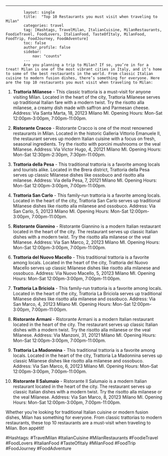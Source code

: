 ---
            layout: single
            title:  "Top 10 Restaurants you must visit when traveling to Milan"
            categories: travel
            tag: [Hashtags, TravelMilan, ItalianCuisine, MilanRestaurants, FoodieTravel, FoodLovers, ItalianFood, TasteOfItaly, MilanFood, FoodTrip, FoodJourney, FoodAdventure]
            toc: false
            author_profile: false
            sidebar:
                nav: "counts"
            ---
            Are you planning a trip to Milan? If so, you’re in for a treat! Milan is one of the most vibrant cities in Italy, and it’s home to some of the best restaurants in the world. From classic Italian cuisine to modern fusion dishes, there’s something for everyone. Here are the top 10 restaurants you must visit when traveling to Milan:

1. **Trattoria Milanese** - This classic trattoria is a must-visit for anyone visiting Milan. Located in the heart of the city, Trattoria Milanese serves up traditional Italian fare with a modern twist. Try the risotto alla milanese, a creamy dish made with saffron and Parmesan cheese. Address: Via Santa Marta, 18, 20123 Milano MI. Opening Hours: Mon-Sat 12:00pm-3:00pm, 7:00pm-11:00pm.

2. **Ristorante Cracco** - Ristorante Cracco is one of the most renowned restaurants in Milan. Located in the historic Galleria Vittorio Emanuele II, the restaurant serves up modern Italian cuisine with a focus on fresh, seasonal ingredients. Try the risotto with porcini mushrooms or the veal Milanese. Address: Via Victor Hugo, 4, 20121 Milano MI. Opening Hours: Mon-Sat 12:30pm-2:30pm, 7:30pm-11:00pm.

3. **Trattoria della Pesa** - This traditional trattoria is a favorite among locals and tourists alike. Located in the Brera district, Trattoria della Pesa serves up classic Milanese dishes like ossobuco and risotto alla milanese. Address: Via della Pesa, 7, 20121 Milano MI. Opening Hours: Mon-Sat 12:00pm-3:00pm, 7:00pm-11:00pm.

4. **Trattoria San Carlo** - This family-run trattoria is a favorite among locals. Located in the heart of the city, Trattoria San Carlo serves up traditional Milanese dishes like risotto alla milanese and ossobuco. Address: Via San Carlo, 5, 20123 Milano MI. Opening Hours: Mon-Sat 12:00pm-3:00pm, 7:00pm-11:00pm.

5. **Ristorante Giannino** - Ristorante Giannino is a modern Italian restaurant located in the heart of the city. The restaurant serves up classic Italian dishes with a modern twist. Try the risotto alla milanese or the veal Milanese. Address: Via San Marco, 2, 20123 Milano MI. Opening Hours: Mon-Sat 12:00pm-3:00pm, 7:00pm-11:00pm.

6. **Trattoria del Nuovo Macello** - This traditional trattoria is a favorite among locals. Located in the heart of the city, Trattoria del Nuovo Macello serves up classic Milanese dishes like risotto alla milanese and ossobuco. Address: Via Nuovo Macello, 5, 20123 Milano MI. Opening Hours: Mon-Sat 12:00pm-3:00pm, 7:00pm-11:00pm.

7. **Trattoria La Briciola** - This family-run trattoria is a favorite among locals. Located in the heart of the city, Trattoria La Briciola serves up traditional Milanese dishes like risotto alla milanese and ossobuco. Address: Via San Marco, 4, 20123 Milano MI. Opening Hours: Mon-Sat 12:00pm-3:00pm, 7:00pm-11:00pm.

8. **Ristorante Armani** - Ristorante Armani is a modern Italian restaurant located in the heart of the city. The restaurant serves up classic Italian dishes with a modern twist. Try the risotto alla milanese or the veal Milanese. Address: Via Manzoni, 31, 20121 Milano MI. Opening Hours: Mon-Sat 12:00pm-3:00pm, 7:00pm-11:00pm.

9. **Trattoria La Madonnina** - This traditional trattoria is a favorite among locals. Located in the heart of the city, Trattoria La Madonnina serves up classic Milanese dishes like risotto alla milanese and ossobuco. Address: Via San Marco, 6, 20123 Milano MI. Opening Hours: Mon-Sat 12:00pm-3:00pm, 7:00pm-11:00pm.

10. **Ristorante Il Salumaio** - Ristorante Il Salumaio is a modern Italian restaurant located in the heart of the city. The restaurant serves up classic Italian dishes with a modern twist. Try the risotto alla milanese or the veal Milanese. Address: Via San Marco, 8, 20123 Milano MI. Opening Hours: Mon-Sat 12:00pm-3:00pm, 7:00pm-11:00pm.

Whether you’re looking for traditional Italian cuisine or modern fusion dishes, Milan has something for everyone. From classic trattorias to modern restaurants, these top 10 restaurants are a must-visit when traveling to Milan. Bon appétit! 

#Hashtags: #TravelMilan #ItalianCuisine #MilanRestaurants #FoodieTravel #FoodLovers #ItalianFood #TasteOfItaly #MilanFood #FoodTrip #FoodJourney #FoodAdventure